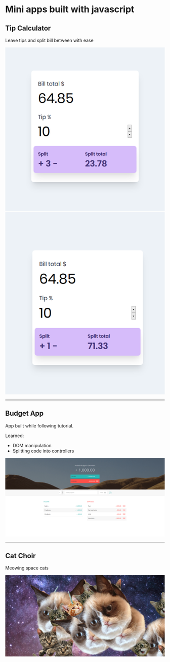 # Mini apps built with javascript

## Tip Calculator

Leave tips and split bill between with ease

![alt text](img/tip-calculator/Screenshot_2019-12-09&#32;TIP&#32;CALCULATOR&#32;APP(1).png "Logo Title")
![alt text](img/tip-calculator/Screenshot_2019-12-09&#32;TIP&#32;CALCULATOR&#32;APP.png "Logo Title")


---

## Budget App

App built while following tutorial.

Learned: 

* DOM manipulation
* Splitting code into controllers

![alt text](img/budget&#32;app/Screenshot_2019-12-09&#32;Budgety.png "Logo Title")


---

## Cat Choir

Meowing space cats

![alt text](img/cat-choir.jpg "Logo Title")
